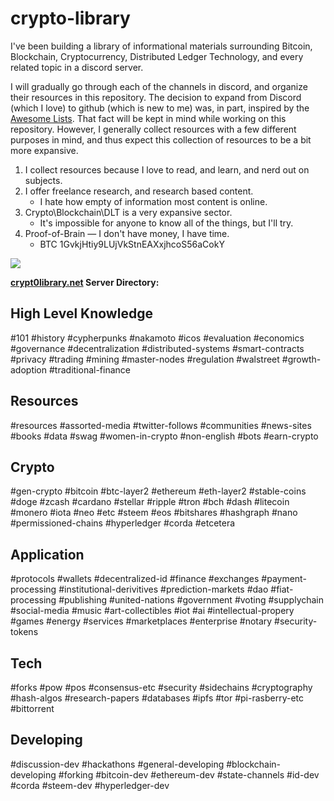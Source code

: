 # crypto-library

I've been building a library of informational materials surrounding Bitcoin, Blockchain, Cryptocurrency, Distributed Ledger Technology, and every related topic in a discord server.

I will gradually go through each of the channels in discord, and organize their resources in this repository. The decision to expand from Discord (which I love) to github (which is new to me) was, in part, inspired by the [Awesome Lists](https://github.com/sindresorhus/awesome/blob/master/awesome.md). That fact will be kept in mind while working on this repository. However, I generally collect resources with a few different purposes in mind, and thus expect this collection of resources to be a bit more expansive.

1. I collect resources because I love to read, and learn, and nerd out on subjects. 
2. I offer freelance research, and research based content.
   - I hate how empty of information most content is online.
3. Crypto\Blockchain\DLT is a very expansive sector.
   - It's impossible for anyone to know all of the things, but I'll try.
4. Proof-of-Brain — I don't have money, I have time. 
   - BTC 1GvkjHtiy9LUjVkStnEAXxjhcoS56aCokY

<a href="http://crypt0library.net"><img src="http://i.imgur.com/ue9ZYL6.png"/></a>

**[crypt0library.net](http://crypt0library.net) Server Directory:**

High Level Knowledge
--------------------
#101 #history #cypherpunks #nakamoto #icos #evaluation #economics #governance #decentralization #distributed-systems #smart-contracts #privacy #trading #mining #master-nodes #regulation #walstreet #growth-adoption #traditional-finance

Resources
---------
#resources #assorted-media #twitter-follows #communities #news-sites #books #data #swag #women-in-crypto #non-english #bots #earn-crypto

Crypto
------
#gen-crypto #bitcoin #btc-layer2 #ethereum #eth-layer2 #stable-coins #doge #zcash #cardano #stellar #ripple #tron #bch #dash #litecoin #monero #iota #neo #etc #steem #eos #bitshares #hashgraph #nano #permissioned-chains #hyperledger #corda #etcetera

Application
-----------
#protocols #wallets #decentralized-id #finance #exchanges #payment-processing #institutional-derivitives #prediction-markets #dao #fiat-processing #publishing #united-nations #government #voting #supplychain #social-media #music #art-collectibles #iot #ai #intellectual-propery #games #energy #services #marketplaces #enterprise #notary #security-tokens

Tech
----
#forks #pow #pos #consensus-etc #security #sidechains #cryptography #hash-algos #research-papers #databases #ipfs #tor #pi-rasberry-etc #bittorrent 

Developing
----------
#discussion-dev #hackathons #general-developing #blockchain-developing #forking #bitcoin-dev #ethereum-dev #state-channels #id-dev #corda #steem-dev #hyperledger-dev


